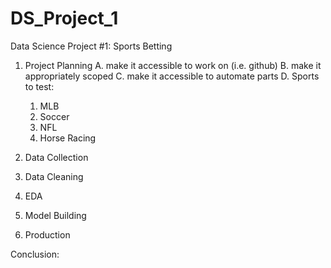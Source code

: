 # DS_Project_1
Data Science Project #1: Sports Betting 

1) Project Planning
  A. make it accessible to work on (i.e. github)
  B. make it appropriately scoped
  C. make it accessible to automate parts
  D. Sports to test:
    1. MLB
    2. Soccer
    3. NFL
    4. Horse Racing


2) Data Collection



3) Data Cleaning



4) EDA



5) Model Building



6) Production

Conclusion:
